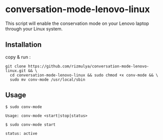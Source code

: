 # conversation-mode-lenovo-linux
This script will enable the conservation mode on your Lenovo laptop through your Linux system.


## Installation
copy & run :
```
git clone https://github.com/rizmulya/conversation-mode-lenovo-linux.git && \
  cd conversation-mode-lenovo-linux && sudo chmod +x conv-mode && \
  sudo mv conv-mode /usr/local/sbin
```

## Usage
```console
$ sudo conv-mode

Usage: conv-mode <start|stop|status>

$ sudo conv-mode start

status: active
```
